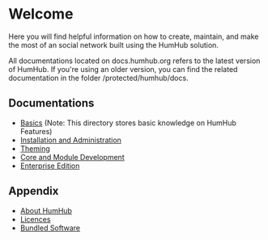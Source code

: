 Welcome 
=======

Here you will find helpful information on how to create, maintain, and make the most of an social network built using the HumHub solution.

All documentations located on docs.humhub.org refers to the latest version of HumHub. If you're using an older version, you can find the related documentation in the 
folder /protected/humhub/docs.

Documentations
--------------
- [Basics](basics/README.md) (Note: This directory stores basic knowledge on HumHub Features)
- [Installation and Administration](admin/README.md)
- [Theming](theme/README.md)
- [Core and Module Development](developer/README.md)
- [Enterprise Edition](ee-README.md)


Appendix
--------
- [About HumHub](about.md)
- [Licences](licences.md)
- [Bundled Software](bundled-software.md)





